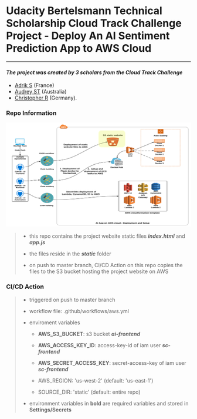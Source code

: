 # Udacity Bertelsmann Technical Scholarship Cloud Track Challenge Project - Deploy An AI Sentiment Prediction App to AWS Cloud
 ---
#### _The project was created by 3 scholars from the Cloud Track Challenge_

* [Adrik S](https://github.com/Adriks976) (France)
* [Audrey ST](https://github.com/atan4583) (Australia)
* [Christopher R](https://github.com/christopherrauh) (Germany).

### Repo Information
![png](assets/cicd-s3-deploy.png)

> * this repo contains the project website static files **_index.html_** and **_app.js_**
>
> * the files reside in the **_static_** folder
>
> *   on push to master branch, CI/CD Action on this repo copies the files to the S3 bucket hosting the project website on AWS

### CI/CD Action
> * triggered on push to master branch
>
> * workflow file: .github/workflows/aws.yml
>
> * enviroment variables
>     - **AWS_S3_BUCKET**: s3 bucket **_ai-frontend_**
>
>     - **AWS_ACCESS_KEY_ID**: access-key-id of iam user **_sc-frontend_**
>
>     - **AWS_SECRET_ACCESS_KEY**: secret-access-key of iam user **_sc-frontend_**
>
>     - AWS_REGION: 'us-west-2'   (default: 'us-east-1')
>
>     - SOURCE_DIR: 'static'      (default: entire repo)
>
> * environment variables in **bold** are required variables and stored in **Settings/Secrets**
>

